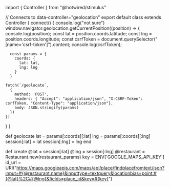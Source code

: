 import { Controller } from "@hotwired/stimulus"

// Connects to data-controller="geolocation"
export default class extends Controller {
  connect() {
    console.log("not sure")
    window.navigator.geolocation.getCurrentPosition((position) => {
      console.log(position);
      const lat = position.coords.latitude;
      const lng = position.coords.longitude;
      const csrfToken = document.querySelector("[name='csrf-token']").content;
      console.log(csrfToken);

      const params = {
        coords: {
          lat: lat,
          lng: lng
        }
      }

    fetch(`/geolocate`,
      {
        method: 'POST',
        headers: { "Accept": "application/json", "X-CSRF-Token": csrfToken, "Content-Type": "application/json"},
        body: JSON.stringify(params)
      })
    })
  }
}

 def geolocate
    lat = params[:coords][:lat]
    lng = params[:coords][:lng]
    session[:lat] = lat
    session[:lng] = lng
  end
  
  def create
    @lat = session[:lat]
    @lng = session[:lng]
    @restaurant = Restaurant.new(restaurant_params)
    key = ENV['GOOGLE_MAPS_API_KEY']
    id_url = URI("https://maps.googleapis.com/maps/api/place/findplacefromtext/json?input=#{@restaurant.name}&inputtype=textquery&locationbias=point:#{@lat}%2C#{@lng}&fields=place_id&key=#{key}")
